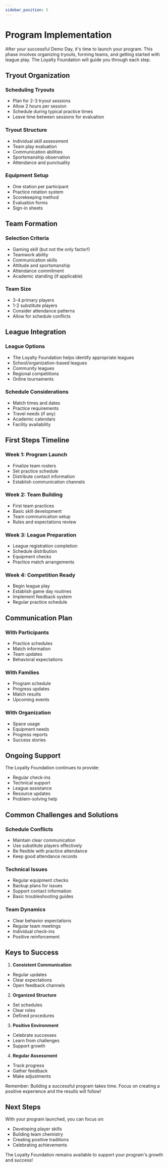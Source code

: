 ```yaml
---
sidebar_position: 5
---
```


# Program Implementation

After your successful Demo Day, it's time to launch your program. This phase involves organizing tryouts, forming teams, and getting started with league play. The Loyalty Foundation will guide you through each step.

## Tryout Organization

### Scheduling Tryouts
- Plan for 2-3 tryout sessions
- Allow 2 hours per session
- Schedule during typical practice times
- Leave time between sessions for evaluation

### Tryout Structure
- Individual skill assessment
- Team play evaluation
- Communication abilities
- Sportsmanship observation
- Attendance and punctuality

### Equipment Setup
- One station per participant
- Practice rotation system
- Scorekeeping method
- Evaluation forms
- Sign-in sheets

## Team Formation

### Selection Criteria
- Gaming skill (but not the only factor!)
- Teamwork ability
- Communication skills
- Attitude and sportsmanship
- Attendance commitment
- Academic standing (if applicable)

### Team Size
- 3-4 primary players
- 1-2 substitute players
- Consider attendance patterns
- Allow for schedule conflicts

## League Integration

### League Options
- The Loyalty Foundation helps identify appropriate leagues
- School/organization-based leagues
- Community leagues
- Regional competitions
- Online tournaments

### Schedule Considerations
- Match times and dates
- Practice requirements
- Travel needs (if any)
- Academic calendars
- Facility availability

## First Steps Timeline

### Week 1: Program Launch
- Finalize team rosters
- Set practice schedule
- Distribute contact information
- Establish communication channels

### Week 2: Team Building
- First team practices
- Basic skill development
- Team communication setup
- Rules and expectations review

### Week 3: League Preparation
- League registration completion
- Schedule distribution
- Equipment checks
- Practice match arrangements

### Week 4: Competition Ready
- Begin league play
- Establish game day routines
- Implement feedback system
- Regular practice schedule

## Communication Plan

### With Participants
- Practice schedules
- Match information
- Team updates
- Behavioral expectations

### With Families
- Program schedule
- Progress updates
- Match results
- Upcoming events

### With Organization
- Space usage
- Equipment needs
- Progress reports
- Success stories

## Ongoing Support

The Loyalty Foundation continues to provide:
- Regular check-ins
- Technical support
- League assistance
- Resource updates
- Problem-solving help

## Common Challenges and Solutions

### Schedule Conflicts
- Maintain clear communication
- Use substitute players effectively
- Be flexible with practice attendance
- Keep good attendance records

### Technical Issues
- Regular equipment checks
- Backup plans for issues
- Support contact information
- Basic troubleshooting guides

### Team Dynamics
- Clear behavior expectations
- Regular team meetings
- Individual check-ins
- Positive reinforcement

## Keys to Success

1. **Consistent Communication**
  - Regular updates
  - Clear expectations
  - Open feedback channels

2. **Organized Structure**
  - Set schedules
  - Clear roles
  - Defined procedures

3. **Positive Environment**
  - Celebrate successes
  - Learn from challenges
  - Support growth

4. **Regular Assessment**
  - Track progress
  - Gather feedback
  - Make adjustments

Remember: Building a successful program takes time. Focus on creating a positive experience and the results will follow!

## Next Steps

With your program launched, you can focus on:
- Developing player skills
- Building team chemistry
- Creating positive traditions
- Celebrating achievements

The Loyalty Foundation remains available to support your program's growth and success!